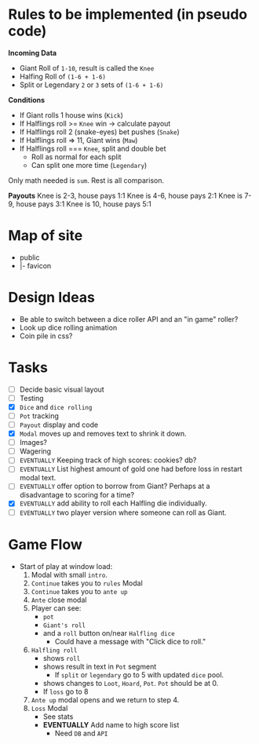 # Rules to be implemented (in pseudo code)
**Incoming Data**
- Giant Roll of `1-10`, result is called the `Knee`
- Halfing Roll of `(1-6 + 1-6)`
- Split or Legendary `2` or `3` sets of `(1-6 + 1-6)`

**Conditions**
- If Giant rolls 1 house wins (`Kick`)
- If Halflings roll >= `Knee` win -> calculate payout
- If Halflings roll 2 (snake-eyes) bet pushes (`Snake`)
- If Halflings roll => 11, Giant wins (`Maw`)
- If Halflings roll === `Knee`, split and double bet
    - Roll as normal for each split
    - Can split one more time (`Legendary`)

Only math needed is `sum`. Rest is all comparison.

**Payouts**
Knee is 2-3, house pays 1:1
Knee is 4-6, house pays 2:1
Knee is 7-9, house pays 3:1
Knee is 10, house pays 5:1

# Map of site
 - public
 - |- favicon

# Design Ideas
- Be able to switch between a dice roller API and an "in game" roller?
- Look up dice rolling animation
- Coin pile in css?

# Tasks
- [ ] Decide basic visual layout
- [ ] Testing
- [X] `Dice` and `dice rolling`
- [ ] `Pot` tracking
- [ ] `Payout` display and code
- [X] `Modal` moves up and removes text to shrink it down.
- [ ] Images?
- [ ] Wagering
- [ ] `EVENTUALLY` Keeping track of high scores: cookies? db?
- [ ] `EVENTUALLY` List highest amount of gold one had before loss in restart modal text.
- [ ] `EVENTUALLY` offer option to borrow from Giant? Perhaps at a disadvantage to scoring for a time?
- [X] `EVENTUALLY` add ability to roll each Halfling die individually.
- [ ] `EVENTUALLY` two player version where someone can roll as Giant.
 
# Game Flow
- Start of play at window load:
    1. Modal with small `intro`.
    2. `Continue` takes you to `rules` Modal
    3. `Continue` takes you to `ante up`
    4. `Ante` close modal
    5. Player can see:
        - `pot`
        - `Giant's roll`
        - and a `roll` button on/near `Halfling dice`
            - Could have a message with "Click dice to roll."
    6. `Halfling roll`
        - shows `roll`
        - shows result in text in `Pot` segment
            - If `split` or `legendary` go to 5 with updated `dice` pool.
        - shows changes to `Loot`, `Hoard`, `Pot`. `Pot` should be at 0.
        - If `loss` go to 8
    7. `Ante up` modal opens and we return to step 4.
    8. `Loss` Modal
        - See stats
        - **EVENTUALLY** Add name to high score list
            - Need `DB` and `API`